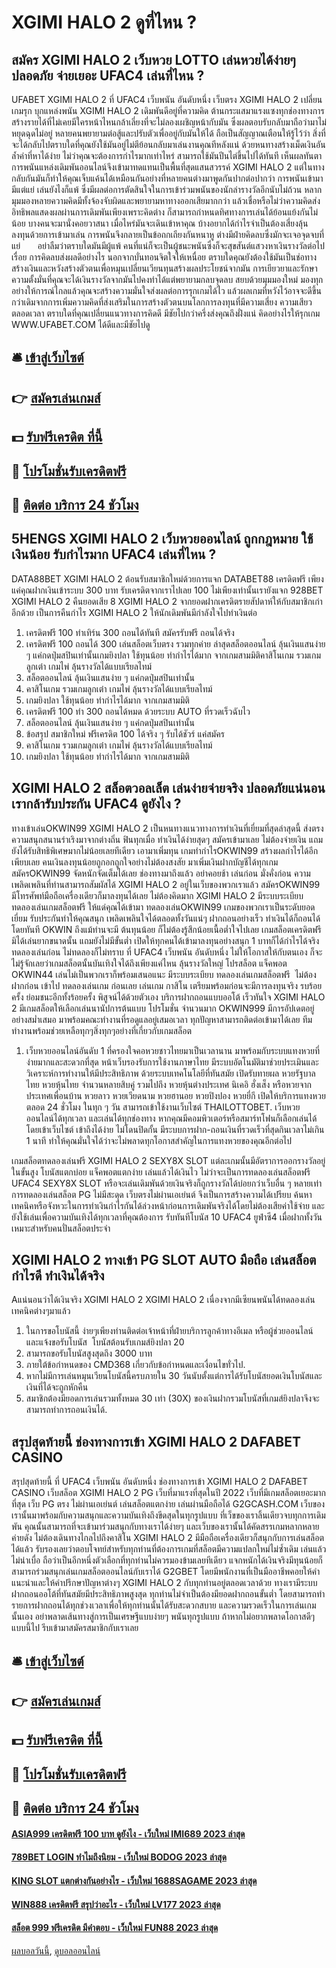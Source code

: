 # XGIMI HALO 2 ดูที่ไหน ?
## สมัคร XGIMI HALO 2 เว็บหวย LOTTO เล่นหวยได้ง่ายๆ ปลอดภัย จ่ายเยอะ UFAC4 เล่นที่ไหน ?
UFABET XGIMI HALO 2 ที่ UFAC4 เว็บพนัน อันดับหนึ่ง เว็บตรง XGIMI HALO 2 เปลี่ยนเกมรุก บุกแหล่งพนัน XGIMI HALO 2 เดิมพันดีอยู่ที่ความคิด ต้านกระแสมาแรงแซงทุกช่องทางการสร้างรายได้ที่ไม่เคยมีใครหน้าไหนกล้าเลี่ยงที่จะไม่ลองเผชิญหน้ากับมัน ซึ่งผลตอบรับกลับมาถือว่ามาไม่หยุดฉุดไม่อยู่ หลายคนพยายามต่อสู้และปรับตัวเพื่ออยู่กับมันให้ได้ ถือเป็นสัญญาณเตือนให้รู้ไว้ว่า สิ่งที่จะได้กลับไปตราบใดที่คุณยังใช้มันอยู่ไม่ตีย้อนกลับมาเล่นงานคุณทีหลังแน่ ด้วยหนทางสร้างเม็ดเงินอันล้ำค่าที่หาได้ง่าย ไม่ว่าคุณจะต้องการกำไรมากเท่าไหร่ สามารถใช้มันปีนไต่ขึ้นไปได้ทันที เห็นผลทันตา การพนันแหล่งเดิมพันออนไลน์จึงเข้ามาทดแทนเป็นพื้นที่สุดแสนสวรรค์ XGIMI HALO 2 แต่ในทางกลับกันมันก็ทำให้คุณเจ็บแค้นได้เหมือนกันอย่างที่หลายคนต่างมาพูดกันปากต่อปากว่า การพนันเข้ามามีแต่แย่ เล่นยังไงก็แพ้ ซึ่งมีผลต่อการตัดสินใจในการเข้าร่วมพนันของนักล่ารางวัลอีกนับไม่ถ้วน หลากมุมมองหลายความคิดมีทั้งจ้องจับผิดและพยายามหาทางออกเสียมากกว่า แล้วเชื่อหรือไม่ว่าความคิดส่งอิทธิพลแสดงผลผ่านการเดิมพันเพียงเพราะคิดต่าง ก็สามารถกำหนดทิศทางการเล่นได้ย้อนแย้งกันไม่น้อย บางคนจะมานั่งคอยวาสนา เมื่อไหร่มันจะเดินเข้าหาคุณ บ้างอยากได้กำไรจำเป็นต้องเสี่ยงลุ้น ลงทุนด้วยการเข้ามาเล่น การพนันจึงกลายเป็นข้อถกเถียงกันหนาหู ต่างมีฝ่ายคิดลบซึ่งมักจะเจอจุดจบที่แย่       อย่าลืมว่าตราบใดมันมีผู้แพ้ คนที่แน่ก็จะเป็นผู้ชนะพนันซึ่งก็จะสุขสันต์แสวงหาเงินรางวัลต่อไปเรื่อย การคิดลบส่งผลดีอย่างไร นอกจากบั่นทอนจิตใจให้เหนื่อย ตราบใดคุณยังต้องใช้มันเป็นช่อทางสร้างเงินและหวังสร้างตัวตนเพื่อหมุนเปลี่ยนเวียนทุนสร้างผลประโยชน์จากมัน การเยียวยาและรักษาความตั้งมั่นที่คุณจะได้เงินรางวัลจากมันไปคงทำได้แต่พยายามกลบจุดลบ สยบด้วยมุมมองใหม่ มองทุกอย่างให้การณ์ไกลแล้วคุณจะสร้างความมั่นใจส่งผลต่อการรุกเกมได้ไว แล้วผลเกมที่หวังไว้อาจจะดีขึ้นกว่าเดิมจากการเพิ่มความคิดที่ส่งเสริมในการสร้างตัวตนบนโลกการลงทุนที่มีความเสี่ยง ความเสียวตลอดเวลา ตราบใดที่คุณเปลี่ยนแนวทางการคิดดี มีชัยไปกว่าครึ่งส่งคุณถึงฝั่งแน่ คิดอย่างไรให้รุกเกม WWW.UFABET.COM ได้ดีและมีชัยไปดู

## 🛎 [เข้าสู่เว็บไซต์](https://bit.ly/3SdLNi2)
## 👉 [สมัครเล่นเกมส์](https://bit.ly/3SdLNi2)
## 💵 [รับฟรีเครดิต ที่นี้](https://bit.ly/3dyRKHj)
## 👑 [โปรโมชั่นรับเครดิตฟรี](https://bit.ly/3dyRKHj)
## 📱 [ติดต่อ บริการ 24 ชัวโมง](https://bit.ly/3dyRKHj)

## 5HENGS XGIMI HALO 2 เว็บหวยออนไลน์ ถูกกฎหมาย ใช้เงินน้อย รับกำไรมาก UFAC4 เล่นที่ไหน ?
DATA88BET XGIMI HALO 2 ต้อนรับสมาชิกใหม่ด้วยการแจก DATABET88 เครดิตฟรี เพียงแค่คุณฝากเงินเข้าระบบ 300 บาท รับเครดิตจากเราไปเลย 100 ไม่เพียงเท่านั้นเรายังแจก 928BET XGIMI HALO 2 คืนยอดเสีย 8 XGIMI HALO 2 จากยอดฝากเครดิตรายสัปดาห์ให้กับสมาชิกเก่าอีกด้วย เป็นการคืนกำไร XGIMI HALO 2 ให้นักเดิมพันมีกำลังใจไปทำเงินต่อ
1. เครดิตฟรี 100 ทำเทิร์น 300 ถอนได้ทันที สมัครรับฟรี ถอนได้จริง
2. เครดิตฟรี 100 ถอนได้ 300 เล่นสล็อตเว็บตรง รวมทุกค่าย ล่าสุดสล็อตออนไลน์ ลุ้นเงินแสนง่าย ๆ แค่กดปุ่มสปินเท่านั้นเกมยิงปลา ใช้ทุนน้อย ทำกำไรได้มาก จากเกมสามมิติคาสิโนเกม รวมเกมลูกเต๋า เกมไพ่ ลุ้นรางวัลได้แบบเรียลไทม์
3. สล็อตออนไลน์ ลุ้นเงินแสนง่าย ๆ แค่กดปุ่มสปินเท่านั้น
4. คาสิโนเกม รวมเกมลูกเต๋า เกมไพ่ ลุ้นรางวัลได้แบบเรียลไทม์
5. เกมยิงปลา ใช้ทุนน้อย ทำกำไรได้มาก จากเกมสามมิติ
6. เครดิตฟรี 100 ทำ 300 ถอนได้หมด ด้วยระบบ AUTO ที่รวดเร็วฉับไว
7. สล็อตออนไลน์ ลุ้นเงินแสนง่าย ๆ แค่กดปุ่มสปินเท่านั้น
8. ข้อสรุป สมาชิกใหม่ ฟรีเครดิต 100 ได้จริง ๆ รับได้ชัวร์ แค่สมัคร
9. คาสิโนเกม รวมเกมลูกเต๋า เกมไพ่ ลุ้นรางวัลได้แบบเรียลไทม์
10. เกมยิงปลา ใช้ทุนน้อย ทำกำไรได้มาก จากเกมสามมิติ

## XGIMI HALO 2 สล็อตวอลเล็ต เล่นง่ายจ่ายจริง ปลอดภัยแน่นอน เรากล้ารับประกัน UFAC4 ดูยังไง ?
ทางเข้าเล่นOKWIN99 XGIMI HALO 2 เป็นหนทางแนวทางการทำเงินที่เยี่ยมที่สุดล่าสุดนี้ ส่งตรงความสนุกสนานร่าเริงมาจากต่างถิ่น ฟินทุกเมื่อ ทำเงินได้ง่ายสุดๆ สมัครเข้ามาเลย ไม่ต้องจ่ายเงิน แถมยังได้รับสิทธิพิเศษมากไม่น้อยเลยทีเดียว เอามาเพิ่มทุน เกมทำกำไรOKWIN99 สร้างผลกำไรได้อีกเพียบเลย คนเงินลงทุนน้อยถูกอกถูกใจอย่างไม่ต้องสงสัย มาเพิ่มเงินฝากบัญชีได้ทุกเกม สมัครOKWIN99 จัดหนักจัดเต็มได้เลย ช่องทางมาถึงแล้ว อย่าคอยช้า เล่นก่อน มั่งคั่งก่อน ความเพลิดเพลินที่ท่านสามารถสัมผัสได้ XGIMI HALO 2 อยู่ในเว็บของพวกเราแล้ว สมัครOKWIN99 มีโทรศัพท์มือถือเครื่องเดียวก็มาลงทุนได้เลย ไม่ต้องคิดมาก XGIMI HALO 2 มีระบบระเบียบ ทดลองเล่นเกมสล็อตฟรี ให้แด่คุณได้เข้ามา ทดลองเล่นOKWIN99 เกมของพวกเราเป็นระดับยอดเยี่ยม รับประกันทำให้คุณสนุก เพลิดเพลินใจได้ตลอดทั้งวันแน่ๆ ฝากถอนอย่างเร็ว ทำเงินได้ก็ถอนได้โดยทันที
OKWIN ถึงแม้ท่านจะมี ต้นทุนน้อย ก็ไม่ต้องรู้สึกน้อยเนื้อต่ำใจไปเลย เกมสล็อตเครดิตฟรี มิได้เล่นยากขนาดนั้น แถมยังไม่มีขั้นต่ำ เปิดให้ทุกคนได้เข้ามาลงทุนอย่างสนุก 1 บาทก็ได้กำไรได้จริง ทดลองเล่นก่อน ไม่ทดลองก็ไม่ทราบ ที่ UFAC4 เว็บพนัน อันดับหนึ่ง ไม่ให้โอกาสให้กับตนเอง ก็จะไม่รู้จักเลยว่าเกมสล็อตนั้นบันเทิงใจได้ถึงเพียงแค่ไหน ลุ้นรางวัลใหญ่ โปรสล็อต แจ็คพอต OKWIN44 เล่นไม่เป็นพวกเราก็พร้อมเสนอแนะ มีระบบระเบียบ ทดลองเล่นเกมสล็อตฟรี  ไม่ต้องฝากก่อน เข้าไป ทดลองเล่นเกม ก่อนเลย เล่นเกม กาสิโน เตรียมพร้อมก่อนจะมีการลงทุนจริง รบร้อยครั้ง ย่อมชนะอีกทั้งร้อยครั้ง พิสูจน์ได้ด้วยตัวเอง บริการฝากถอนแบบออโต้ เร็วทันใจ XGIMI HALO 2 มีเกมสล็อตให้เลือกเล่นนานัปการต้นแบบ โปรโมชั่น จำนวนมาก OKWIN999 มีการอัปเดตอยู่อย่างสม่ำเสมอ มาพร้อมคณะทำงานที่รอดูแลอยู่เสมอเวลา ทุกปัญหาสามารถติดต่อเข้ามาได้เลย ทีมทำงานพร้อมช่วยเหลือทุกๆสิ่งทุกๆอย่างที่เกี่ยวกับเกมสล็อต
1. เว็บหวยออนไลน์อันดับ 1 ที่ครองใจคอหวยชาวไทยมาเป็นเวลานาน มาพร้อมกับระบบแทงหวยที่ง่ายมากและสะดวกที่สุด หน้าเว็บรองรับการใช้งานภาษาไทย มีระบบอัตโนมัติมาช่วยประเมินและวิเคราะห์การทำงานให้มีประสิทธิภาพ ด้วยระบบเทคโนโลยีที่ทันสมัย เปิดรับทายผล หวยรัฐบาลไทย หวยหุ้นไทย จำนวนหลายสิบคู่ รวมไปถึง หวยหุ้นต่างประเทศ นิเคอิ ฮั่งเส็ง หรือหวยจากประเทศเพื่อนบ้าน หวยลาว หวยเวียดนาม หวยฮานอย หวยปิงปอง หวยยี่กี เปิดให้บริการแทงหวยตลอด 24 ชั่วโมง ในทุก ๆ วัน สามารถเข้าใช้งานเว็บไซต์ THAILOTTOBET. เว็บหวยออนไลน์ได้ทุกเวลา และเล่นได้ทุกช่องทาง หากคุณมีคอมพิวเตอร์หรือสมาร์ทโฟนก็เลือกเล่นได้ โดยเข้าเว็บไซต์ เข้าถึงได้ง่าย ไม่โดนปิดกั้น มีระบบการฝาก-ถอนเงินที่รวดเร็วที่สุดกินเวลาไม่เกิน 1 นาที ทำให้คุณมั่นใจได้ว่าจะไม่พลาดทุกโอกาสสำคัญในการแทงหวยของคุณอีกต่อไป

เกมสล็อตทดลองเล่นฟรี XGIMI HALO 2 SEXY8X SLOT แต่ละเกมนั้นมีอัตราการออกรางวัลอยู่ในขั้นสูง โบนัสแตกบ่อย แจ็คพอตแตกง่าย เล่นแล้วได้เงินไว ไม่ว่าจะเป็นการทดลองเล่นสล็อตฟรี UFAC4 SEXY8X SLOT หรือจะเล่นเดิมพันด้วยเงินจริงก็ถูกรางวัลได้บ่อยกว่าเว็บอื่น ๆ หลายเท่า การทดลองเล่นสล็อต PG ไม่มีสะดุด เว็บตรงไม่ผ่านเอเย่นต์ จึงเป็นการสร้างความได้เปรียบ ค้นหาเทคนิคหรือจังหวะในการทำเงินกำไรกันได้ล่วงหน้าก่อนการเดิมพันจริงได้โดยไม่ต้องเสียค่าใช้จ่าย และยังใช้เล่นเพื่อความบันเทิงได้ทุกเวลาที่คุณต้องการ
รับทันทีโบนัส 10 UFAC4 ยูฟ่าซี4 เมื่อฝากทั้งวันเหมาะสำหรับคนปั่นสล็อตประจำ

## XGIMI HALO 2 ทางเข้า PG SLOT AUTO มือถือ เล่นสล็อตกำไรดี ทำเงินได้จริง
Aแน่นอนว่าได้เงินจริง XGIMI HALO 2 XGIMI HALO 2 เนื่องจากมีเซียนพนันได้ทดลองเล่นเทคนิคต่างๆมาแล้ว
1. ในการขอโบนัสนี้ ง่ายๆเพียงท่านติดต่อเจ้าหน้าที่ฝ่ายบริการลูกค้าทางอีเมล หรือผู้ช่วยออนไลน์ และแจ้งขอรับโบนัส  โบนัสต้อนรับเกมส์ยิงปลา 20
2. สามารถขอรับโบนัสสูงสุดถึง 3000 บาท
3. ภายใต้ข้อกำหนดของ CMD368 เกี่ยวกับข้อกำหนดและเงื่อนไขทั่วไป.
4. หากไม่มีการเล่นหมุนเวียนโบนัสนี้ครบภายใน 30 วันนับตั้งแต่การได้รับโบนัสยอดเงินโบนัสและเงินที่ได้จะถูกหักคืน
5. สมาชิกต้องมียอดการเล่นรวมทั้งหมด 30 เท่า (30X) ของเงินฝากรวมโบนัสที่เกมส์ยิงปลาจึงจะสามารถทำการถอนเงินได้.

## สรุปสุดท้ายนี้ ช่องทางการเข้า XGIMI HALO 2 DAFABET CASINO
สรุปสุดท้ายนี้ ที่ UFAC4 เว็บพนัน อันดับหนึ่ง ช่องทางการเข้า XGIMI HALO 2 DAFABET CASINO เว็บสล็อต XGIMI HALO 2 PG เว็บที่มาแรงที่สุดในปี 2022 เว็บที่มีเกมสล็อตเยอะมากที่สุด เว็บ PG ตรง ไม่ผ่านเอเย่นต์ เล่นสล็อตแตกง่าย เล่นผ่านมือถือได้ G2GCASH.COM เว็บของเรานั้นมาพร้อมกับความสนุกและความบันเทิงถึงขีดสุดในทุกรูปแบบ ที่เว็ขของเราลิ้นเดียวจบทุกการเดิมพัน คุณนั้นสามารถที่จะเข้ามาร่วมสนุกกับทางเราได้ง่ายๆ และเว็บของเรานั้นได้คัดสรรเกมหลากหลายค่ายดัง ไม่ต้องเดินทางไกลไปถึงคาสิโน XGIMI HALO 2 มีมือถือเครื่องเดียวก็สนุกกับการเล่นสล็อตได้แล้ว รับรองเลยว่าตอบโจทย์สำหรับทุกท่านที่ต้องการเกมที่สล็อตมีความแปลกใหม่ไม่ซ้ำเดิม เล่นแล้วไม่น่าเบื่อ ถือว่าเป็นอีกหนึ่งตัวเลือกที่ทุกท่านไม่ควรมองข้ามเลยทีเดียว แจกหนักได้เงินจริงมีทุนน้อยก็สามารถร่วมสนุกเล่นเกมสล็อตออนไลน์กับเราได้ G2GBET โดยมีพนักงานที่เป็นมืออาชีพคอยให้คำแนะนำและให้คำปรึกษาปัญหาต่างๆ XGIMI HALO 2 กับทุกท่านอยู่ตลอดเวลาด้วย ทางเรามีระบบ ฝากถอนออโต้ที่ทันสมัยมีประสิทธิภาพสูงสุด ทุกท่านไม่จำเป็นต้องมียอดฝากถอนขั้นต่ำ โดยสามารถทำรายการฝากถอนได้ทุกช่วงเวลาเพื่อให้ทุกท่านนั้นได้รับสะดวกสบาย และความรวดเร็วในการเล่นเกมนั้นเอง อย่าพลาดเส้นทางสู่การเป็นเศรษฐีแบบง่ายๆ พนันทุกรูปแบบ ถ้าหากไม่อยากพลาดโอกาสดีๆแบบนี้ไป รีบเข้ามาสมัครสมาชิกกับเราเลย

## 🛎 [เข้าสู่เว็บไซต์](https://bit.ly/3SdLNi2)
## 👉 [สมัครเล่นเกมส์](https://bit.ly/3SdLNi2)
## 💵 [รับฟรีเครดิต ที่นี้](https://bit.ly/3dyRKHj)
## 👑 [โปรโมชั่นรับเครดิตฟรี](https://bit.ly/3dyRKHj)
## 📱 [ติดต่อ บริการ 24 ชัวโมง](https://bit.ly/3dyRKHj)

#### [ASIA999 เครดิตฟรี 100 บาท ดูยังไง - เว็บใหม่ IMI689 2023 ล่าสุด](https://atom.io/themes/asia999%20เครดิตฟรี%20100%20บาท%20ดูยังไง%20-%20เว็บใหม่%20imi689%202023%20ล่าสุด)
#### [789BET LOGIN ทำไมถึงนิยม - เว็บใหม่ BODOG 2023 ล่าสุด](https://atom.io/themes/789bet%20login%20ทำไมถึงนิยม%20-%20เว็บใหม่%20bodog%202023%20ล่าสุด)
#### [KING SLOT แตกต่างกันอย่างไร - เว็บใหม่ 1688SAGAME 2023 ล่าสุด](https://atom.io/themes/king%20slot%20แตกต่างกันอย่างไร%20-%20เว็บใหม่%201688sagame%202023%20ล่าสุด)
#### [WIN888 เครดิตฟรี สรุปว่าอะไร - เว็บใหม่ LV177 2023 ล่าสุด](https://atom.io/themes/win888%20เครดิตฟรี%20สรุปว่าอะไร%20-%20เว็บใหม่%20lv177%202023%20ล่าสุด)
#### [สล็อต 999 ฟรีเครดิต มีคำตอบ - เว็บใหม่ FUN88 2023 ล่าสุด](https://atom.io/themes/สล็อต%20999%20ฟรีเครดิต%20มีคำตอบ%20-%20เว็บใหม่%20fun88%202023%20ล่าสุด)

[ผลบอลวันนี้](https://siamsport.tv "ผลบอลวันนี้"), [ดูบอลออนไลน์](https://siamsport.tv/ดูบอลสด "ดูบอลออนไลน์")